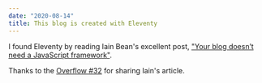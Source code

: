 ```yaml
---
date: "2020-08-14"
title: This blog is created with Eleventy
---
```


<!-- Excerpt Start -->
I found Eleventy by reading Iain Bean's excellent post, ["Your blog doesn’t need a JavaScript framework"](https://iainbean.com/posts/2020/your-blog-doesnt-need-a-javascript-framework/).
<!-- Excerpt End -->

Thanks to the [Overflow #32](https://stackoverflow.blog/2020/07/31/the-overflow-32-the-state-of-pixel-perfection/) for sharing Iain's article.
